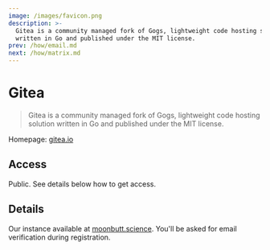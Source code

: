 ```yaml
---
image: /images/favicon.png
description: >-
  Gitea is a community managed fork of Gogs, lightweight code hosting solution
  written in Go and published under the MIT license.
prev: /how/email.md
next: /how/matrix.md
---
```


# Gitea

> Gitea is a community managed fork of Gogs, lightweight code hosting solution written in Go and published under the MIT license.

Homepage: [gitea.io](https://gitea.io)

## Access

Public. See details below how to get access.

## Details

Our instance available at [moonbutt.science](https://moonbutt.science). You'll be asked for email verification during registration.

